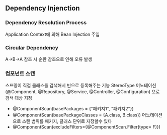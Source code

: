 ## Dependency Injenction
### Dependency Resolution Process
Application Context에 의해 Bean Injection 주입
### Circular Dependency
A->B->A 참조 시 순환 참조으로 인해 오류 발생
### 컴포넌트 스캔
스프링이 직접 클래스를 검색해서 빈으로 등록해주는 기능
StereoType 어노테이션(@Component, @Repository, @Service, @Controller, @Configuration)
으로 검색 대상 지정
- @ComponentScan(basePackages = {"패키지1", "패키지2"})
- @ComponentScan(basePackageClasses = {A.class, B.class})
  어노테이션으로 스캔 범위를 패키지, 클래스 단위로 지정할수 있다
- @ComponentScan(excludeFilters={@ComponentScan.Filter(type= F)})